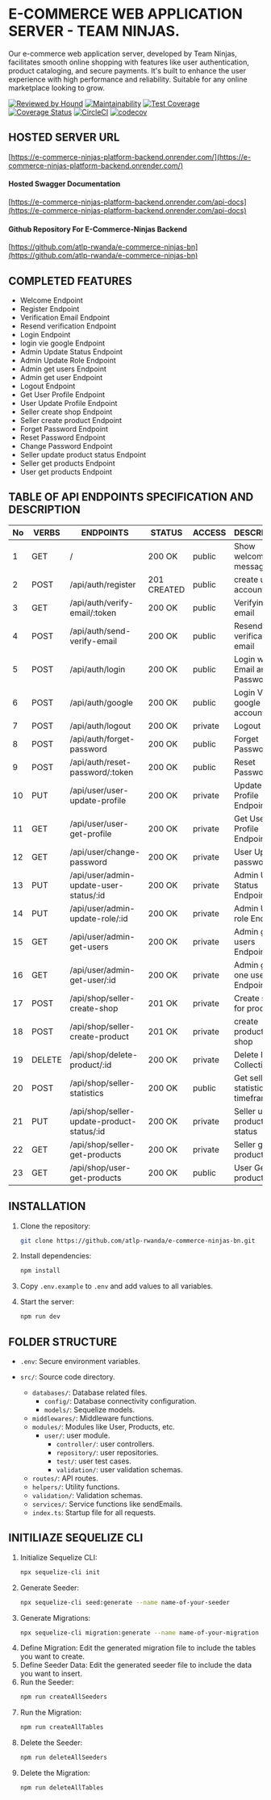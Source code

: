 # E-COMMERCE WEB APPLICATION SERVER - TEAM NINJAS.

Our e-commerce web application server, developed by Team Ninjas, facilitates smooth online shopping with features like user authentication, product cataloging, and secure payments. It's built to enhance the user experience with high performance and reliability. Suitable for any online marketplace looking to grow.

[![Reviewed by Hound](https://img.shields.io/badge/Reviewed_by-Hound-8E64B0.svg)](https://houndci.com)
[![Maintainability](https://api.codeclimate.com/v1/badges/839fc3fa18d25362cd8b/maintainability)](https://codeclimate.com/github/atlp-rwanda/e-commerce-ninjas-bn/maintainability)
[![Test Coverage](https://api.codeclimate.com/v1/badges/839fc3fa18d25362cd8b/test_coverage)](https://codeclimate.com/github/atlp-rwanda/e-commerce-ninjas-bn/test_coverage)
[![Coverage Status](https://coveralls.io/repos/github/atlp-rwanda/e-commerce-ninjas-bn/badge.svg)](https://coveralls.io/github/atlp-rwanda/e-commerce-ninjas-bn)
[![CircleCI](https://dl.circleci.com/status-badge/img/gh/atlp-rwanda/e-commerce-ninjas-bn/tree/develop.svg?style=svg)](https://dl.circleci.com/status-badge/redirect/gh/atlp-rwanda/e-commerce-ninjas-bn/tree/develop)
[![codecov](https://codecov.io/gh/atlp-rwanda/e-commerce-ninjas-bn/graph/badge.svg?token=6ZWudFPM1S)](https://codecov.io/gh/atlp-rwanda/e-commerce-ninjas-bn)

## HOSTED SERVER URL

[https://e-commerce-ninjas-platform-backend.onrender.com/](https://e-commerce-ninjas-platform-backend.onrender.com/)

#### Hosted Swagger Documentation

[https://e-commerce-ninjas-platform-backend.onrender.com/api-docs](https://e-commerce-ninjas-platform-backend.onrender.com/api-docs)

#### Github Repository For E-Commerce-Ninjas Backend

[https://github.com/atlp-rwanda/e-commerce-ninjas-bn](https://github.com/atlp-rwanda/e-commerce-ninjas-bn)

## COMPLETED FEATURES

- Welcome Endpoint
- Register Endpoint
- Verification Email Endpoint
- Resend verification Endpoint
- Login Endpoint
- login vie google Endpoint
- Admin Update Status Endpoint
- Admin Update Role Endpoint
- Admin get users Endpoint
- Admin get user Endpoint
- Logout Endpoint
- Get User Profile Endpoint 
- User Update Profile Endpoint
- Seller create shop Endpoint
- Seller create product Endpoint
- Forget Password Endpoint
- Reset Password Endpoint
- Change Password Endpoint
- Seller update product status Endpoint
- Seller get products Endpoint
- User get products Endpoint


## TABLE OF API ENDPOINTS SPECIFICATION AND DESCRIPTION


| No | VERBS | ENDPOINTS                               | STATUS      | ACCESS  | DESCRIPTION                         |
|----|-------|-----------------------------------------|-------------|---------|-------------------------------------|
| 1  | GET   | /                                       | 200 OK      | public  | Show welcome message                |
| 2  | POST  | /api/auth/register                      | 201 CREATED | public  | create user account                 |
| 3  | GET   | /api/auth/verify-email/:token           | 200 OK      | public  | Verifying email                     |
| 4  | POST  | /api/auth/send-verify-email             | 200 OK      | public  | Resend verification email           |
| 5  | POST  | /api/auth/login                         | 200 OK      | public  | Login with Email and Password       |
| 6  | POST  | /api/auth/google                        | 200 OK	   | public	 | Login Via google account            |
| 7  | POST  | /api/auth/logout                        | 200 OK      | private | Logout user                         |
| 8  | POST  | /api/auth/forget-password               | 200 OK      | public  | Forget Password                     |
| 9  | POST  | /api/auth/reset-password/:token         | 200 OK      | public  | Reset Password                      |
| 10 | PUT   | /api/user/user-update-profile           | 200 OK      | private | Update User Profile Endpoint        |
| 11 | GET   | /api/user/user-get-profile              | 200 OK      | private | Get User Profile Endpoint           |
| 12 | GET   | /api/user/change-password               | 200 OK      | private | User Update password                |
| 13 | PUT   | /api/user/admin-update-user-status/:id  | 200 OK      | private | Admin Update Status Endpoint        |
| 14 | PUT   | /api/user/admin-update-role/:id         | 200 OK      | private | Admin Update role   Endpoint        |
| 15 | GET   | /api/user/admin-get-users               | 200 OK      | private | Admin get all users Endpoint        |
| 16 | GET   | /api/user/admin-get-user/:id            | 200 OK      | private | Admin get one user Endpoint         |
| 17 | POST  | /api/shop/seller-create-shop            | 201 OK      | private | Create shop for products            |
| 18 | POST  | /api/shop/seller-create-product         | 201 OK      | private | create product in shop              |
| 19 | DELETE| /api/shop/delete-product/:id            | 200 OK      | private | Delete Item in Collection           |
| 20 | POST  | /api/shop/seller-statistics             | 200 OK	   | public	 | Get seller statistics per timeframe |
| 21 | PUT   |	/api/shop/seller-update-product-status/:id | 200 OK   | private | Seller update product status        |
| 22 | GET   |	/api/shop/seller-get-products           | 200 OK      | private |	Seller get products                 |
|23|GET|/api/shop/user-get-products|200 OK |public |	User Get all products|

## INSTALLATION

1. Clone the repository:

   ```sh
   git clone https://github.com/atlp-rwanda/e-commerce-ninjas-bn.git
   ```

2. Install dependencies:

   ```sh
   npm install
   ```

3. Copy `.env.example` to `.env` and add values to all variables.

4. Start the server:
   ```sh
   npm run dev
   ```

## FOLDER STRUCTURE

- `.env`: Secure environment variables.
- `src/`: Source code directory.

  - `databases/`: Database related files.
    - `config/`: Database connectivity configuration.
    - `models/`: Sequelize models.
  - `middlewares/`: Middleware functions.
  - `modules/`: Modules like User, Products, etc.
    - `user/`: user module.
      - `controller/`: user controllers.
      - `repository/`: user repositories.
      - `test/`: user test cases.
      - `validation/`: user validation schemas.
  - `routes/`: API routes.
  - `helpers/`: Utility functions.
  - `validation/`: Validation schemas.
  - `services/`: Service functions like sendEmails.
  - `index.ts`: Startup file for all requests.

## INITILIAZE SEQUELIZE CLI

1. Initialize Sequelize CLI:
   ```sh
   npx sequelize-cli init
   ```
2. Generate Seeder:
   ```sh
   npx sequelize-cli seed:generate --name name-of-your-seeder
   ```
3. Generate Migrations:
   ```sh
   npx sequelize-cli migration:generate --name name-of-your-migration
   ```
4. Define Migration:
   Edit the generated migration file to include the tables you want to create.
5. Define Seeder Data:
   Edit the generated seeder file to include the data you want to insert.
6. Run the Seeder:
   ```sh
   npm run createAllSeeders
   ```
7. Run the Migration:
   ```sh
   npm run createAllTables
   ```
8. Delete the Seeder:
   ```sh
   npm run deleteAllSeeders
   ```
9. Delete the Migration:
   ```sh
   npm run deleteAllTables
   ```